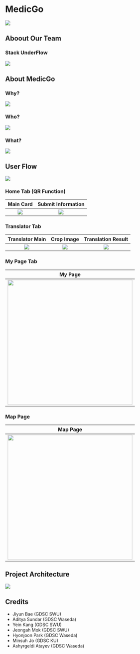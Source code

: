 # MedicGo
![](https://user-images.githubusercontent.com/78486898/218290593-0e36bcd8-8a05-4e71-b7e1-14f10005b046.jpg)

## Aboout Our Team
### Stack UnderFlow
![](https://user-images.githubusercontent.com/78486898/218290658-fb8d4bcf-8be7-43a5-a70b-ff943d3b07b9.jpg)
  
## About MedicGo
### Why?
![](https://user-images.githubusercontent.com/78486898/218290714-2ecbd099-fa2d-425d-8834-b9088bb90816.jpg)

### Who?
![](https://user-images.githubusercontent.com/78486898/218290757-b84e2ff5-855d-4786-9863-930c2d00e71d.jpg)

### What?
![](https://user-images.githubusercontent.com/78486898/218290781-911f6d4b-5ea9-47be-956c-58d59d4bee86.jpg)

## User Flow
![](https://user-images.githubusercontent.com/78486898/218290840-3f830c00-4aab-43e8-b06f-46a6047706c6.jpg)
### Home Tab (QR Function)
|Main Card|Submit Information|
|:-:|:-:|
|![](https://user-images.githubusercontent.com/63540652/218291249-bdbfa942-7fa4-4f46-b1cf-e85f87468ff1.png)|![](https://user-images.githubusercontent.com/63540652/218291253-19f5f2ee-51d9-4509-b831-faf1232a0e97.png)|

### Translator Tab
|Translator Main|Crop Image|Translation Result|
|:-:|:-:|:-:|
|![](https://user-images.githubusercontent.com/63540652/218291254-36c6de64-662a-4a0e-bedb-bea55c81e543.png)|![](https://user-images.githubusercontent.com/63540652/218291255-f8e831d3-b08d-403c-8b02-481090774cdc.png)|![](https://user-images.githubusercontent.com/63540652/218291256-a6b42fcf-7aa9-4fa9-bbeb-660e625fc52b.png)|

### My Page Tab
|My Page|
|:-:|
|<img src="https://user-images.githubusercontent.com/63540652/218291258-044d1a79-106c-4662-9be0-20b7c0c1bcdc.png" width="400"/>|

### Map Page
|Map Page|
|:-:|
|<img src="https://user-images.githubusercontent.com/63540652/218291259-ce714788-abfb-47e7-9fb6-69bae49b501f.png" width="400"/>|

## Project Architecture
![](https://user-images.githubusercontent.com/78486898/218290931-4d5ea0b4-9937-41e9-b8fd-02fdf0288226.jpg)

## Credits
- Jiyun Bae (GDSC SWU)
- Aditya Sundar (GDSC Waseda)
- Yein Kang (GDSC SWU)
- Jeongah Mok (GDSC SWU)
- Hyonjoon Park (GDSC Waseda)
- Minsuh Jo (GDSC KU)
- Ashyrgeldi Atayev (GDSC Waseda)

